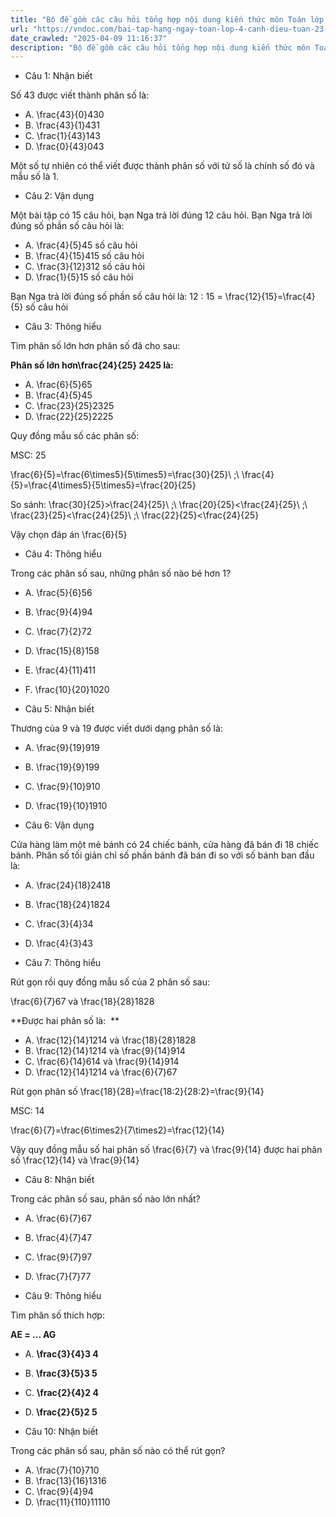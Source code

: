 ```yaml
---
title: "Bộ đề gồm các câu hỏi tổng hợp nội dung kiến thức môn Toán lớp 4 đã học ở Tuần 23 trong chương trình Toán lớp 4 Tập 2 sách Cánh Diều, giúp các em ôn tập và luyện giải các dạng bài tập Toán lớp 4. Mời các em cùng luyện tập."
url: "https://vndoc.com/bai-tap-hang-ngay-toan-lop-4-canh-dieu-tuan-23-thu-2-336684"
date_crawled: "2025-04-09 11:16:37"
description: "Bộ đề gồm các câu hỏi tổng hợp nội dung kiến thức môn Toán lớp 4 đã học ở Tuần 23 trong chương trình Toán lớp 4 Tập 2 sách Cánh Diều, giúp các em ôn tập và luyện giải các dạng bài tập Toán lớp 4. Mời các em cùng luyện tập."
---
```


* Câu 1:  Nhận biết

Số 43 được viết thành phân số là:

  * A. \\frac{43}{0}430
  * B. \\frac{43}{1}431
  * C. \\frac{1}{43}143
  * D. \\frac{0}{43}043



Một số tự nhiên có thể viết được thành phân số với tử số là chính số đó và mẫu số là 1.

* Câu 2:  Vận dụng

Một bài tập có 15 câu hỏi, bạn Nga trả lời đúng 12 câu hỏi. Bạn Nga trả lời đúng số phần số câu hỏi là:

  * A. \\frac{4}{5}45 số câu hỏi 
  * B. \\frac{4}{15}415 số câu hỏi 
  * C. \\frac{3}{12}312 số câu hỏi 
  * D. \\frac{1}{5}15 số câu hỏi 



Bạn Nga trả lời đúng số phần số câu hỏi là: 12 : 15 = \\frac{12}{15}=\\frac{4}{5} số câu hỏi

* Câu 3:  Thông hiểu

Tìm phân số lớn hơn phân số đã cho sau:

**Phân số lớn hơn\\frac{24}{25} 2425 là:**

  * A. \\frac{6}{5}65
  * B. \\frac{4}{5}45
  * C. \\frac{23}{25}2325
  * D. \\frac{22}{25}2225



Quy đồng mẫu số các phân số:

MSC: 25

\\frac{6}{5}=\\frac{6\\times5}{5\\times5}=\\frac{30}{25}\\ ;\\ \\frac{4}{5}=\\frac{4\\times5}{5\\times5}=\\frac{20}{25}

So sánh: \\frac{30}{25}>\\frac{24}{25}\\ ;\\ \\frac{20}{25}<\\frac{24}{25}\\ ;\\ \\frac{23}{25}<\\frac{24}{25}\\ ;\\ \\frac{22}{25}<\\frac{24}{25}

Vậy chọn đáp án \\frac{6}{5}

* Câu 4:  Thông hiểu

Trong các phân số sau, những phân số nào bé hơn 1?

  * A. \\frac{5}{6}56
  * B. \\frac{9}{4}94
  * C. \\frac{7}{2}72
  * D. \\frac{15}{8}158
  * E. \\frac{4}{11}411
  * F. \\frac{10}{20}1020



* Câu 5:  Nhận biết

Thương của 9 và 19 được viết dưới dạng phân số là:

  * A. \\frac{9}{19}919
  * B. \\frac{19}{9}199
  * C. \\frac{9}{10}910
  * D. \\frac{19}{10}1910



* Câu 6:  Vận dụng

Cửa hàng làm một mẻ bánh có 24 chiếc bánh, cửa hàng đã bán đi 18 chiếc bánh. Phân số tối giản chỉ số phần bánh đã bán đi so với số bánh ban đầu là:

  * A. \\frac{24}{18}2418
  * B. \\frac{18}{24}1824
  * C. \\frac{3}{4}34
  * D. \\frac{4}{3}43



* Câu 7:  Thông hiểu

Rút gọn rồi quy đồng mẫu số của 2 phân số sau:

\\frac{6}{7}67 và \\frac{18}{28}1828

**Được hai phân số là:  **

  * A. \\frac{12}{14}1214 và \\frac{18}{28}1828
  * B. \\frac{12}{14}1214 và \\frac{9}{14}914
  * C. \\frac{6}{14}614 và \\frac{9}{14}914
  * D. \\frac{12}{14}1214 và \\frac{6}{7}67



Rút gọn phân số \\frac{18}{28}=\\frac{18:2}{28:2}=\\frac{9}{14}

MSC: 14

\\frac{6}{7}=\\frac{6\\times2}{7\\times2}=\\frac{12}{14}

Vậy quy đồng mẫu số hai phân số \\frac{6}{7} và \\frac{9}{14} được hai phân số \\frac{12}{14} và \\frac{9}{14}

* Câu 8:  Nhận biết

Trong các phân số sau, phân số nào lớn nhất?

  * A. \\frac{6}{7}67
  * B. \\frac{4}{7}47
  * C. \\frac{9}{7}97
  * D. \\frac{7}{7}77



* Câu 9:  Thông hiểu

Tìm phân số thích hợp:

**AE = ... AG**

  * A. **\\frac{3}{4}3 4**
  * B. **\\frac{3}{5}3 5**
  * C. **\\frac{2}{4}2 4**
  * D. **\\frac{2}{5}2 5**



* Câu 10:  Nhận biết

Trong các phân số sau, phân số nào có thể rút gọn?

  * A. \\frac{7}{10}710
  * B. \\frac{13}{16}1316
  * C. \\frac{9}{4}94
  * D. \\frac{11}{110}11110



